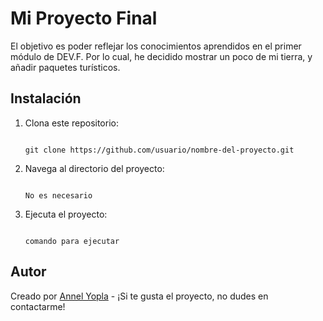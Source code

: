 # Mi Proyecto Final

El objetivo es poder reflejar los conocimientos aprendidos en el primer módulo de DEV.F. Por lo cual, he decidido mostrar un poco de mi tierra, y añadir paquetes turísticos.

## Instalación

1. Clona este repositorio:

    ```

    git clone https://github.com/usuario/nombre-del-proyecto.git

    ```

2. Navega al directorio del proyecto:

    ```

    No es necesario

    ```

3. Ejecuta el proyecto:

    ```

    comando para ejecutar

    ```

## Autor

Creado por [Annel Yopla](https://github.com/Annel-arch) - ¡Si te gusta el proyecto, no dudes en contactarme!
